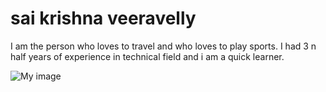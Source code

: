 # sai krishna veeravelly

I am the person who loves to travel and who loves to play sports. I had 3 n half years of experience in technical field and i am a quick learner.

![My image](https://drive.google.com/file/d/1fbTQDsk2FY7_ASv3wKmwAezGBzJ4rd3v/view?usp=sharing)
